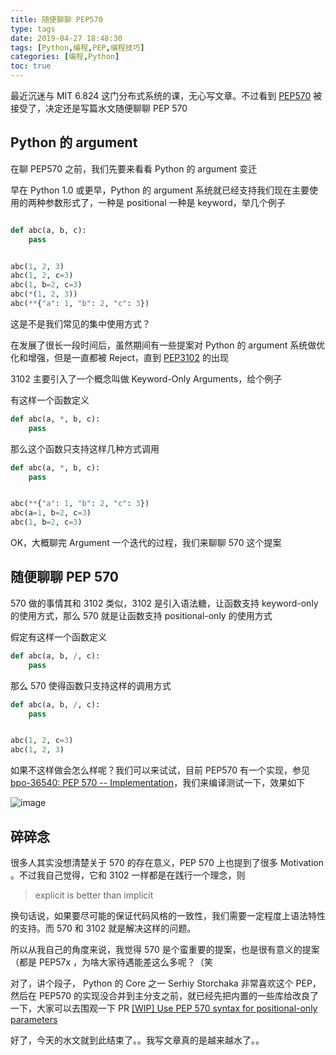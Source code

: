 ```yaml
---
title: 随便聊聊 PEP570
type: tags
date: 2019-04-27 18:48:30
tags: [Python,编程,PEP,编程技巧]
categories: [编程,Python]
toc: true
---
```


最近沉迷与 MIT 6.824 这门分布式系统的课，无心写文章。不过看到 [PEP570](https://www.python.org/dev/peps/pep-0570) 被接受了，决定还是写篇水文随便聊聊 PEP 570

<!--more-->

## Python 的 argument

在聊 PEP570 之前，我们先要来看看 Python 的 argument 变迁

早在 Python 1.0 或更早，Python 的 argument 系统就已经支持我们现在主要使用的两种参数形式了，一种是 positional 一种是 keyword，举几个例子

```python

def abc(a, b, c):
    pass


abc(1, 2, 3)
abc(1, 2, c=3)
abc(1, b=2, c=3)
abc(*(1, 2, 3))
abc(**{"a": 1, "b": 2, "c": 3})

```

这是不是我们常见的集中使用方式？

在发展了很长一段时间后，虽然期间有一些提案对 Python 的 argument 系统做优化和增强，但是一直都被 Reject，直到 [PEP3102](https://www.python.org/dev/peps/pep-3102/) 的出现

3102 主要引入了一个概念叫做 Keyword-Only Arguments，给个例子

有这样一个函数定义

```python
def abc(a, *, b, c):
    pass
```

那么这个函数只支持这样几种方式调用

```python
def abc(a, *, b, c):
    pass


abc(**{"a": 1, "b": 2, "c": 3})
abc(a=1, b=2, c=3)
abc(1, b=2, c=3)
```

OK，大概聊完 Argument 一个迭代的过程，我们来聊聊 570 这个提案

## 随便聊聊 PEP 570

570 做的事情其和 3102 类似，3102 是引入语法糖，让函数支持 keyword-only 的使用方式，那么 570 就是让函数支持 positional-only 的使用方式

假定有这样一个函数定义

```python
def abc(a, b, /, c):
    pass
```

那么 570 使得函数只支持这样的调用方式

```python
def abc(a, b, /, c):
    pass


abc(1, 2, c=3)
abc(1, 2, 3)
```

如果不这样做会怎么样呢？我们可以来试试，目前 PEP570 有一个实现，参见 [bpo-36540: PEP 570 -- Implementation](https://github.com/python/cpython/pull/12701)，我们来编译测试一下，效果如下

![image](https://user-images.githubusercontent.com/7054676/56848232-032eac00-6919-11e9-9312-d2d73b641f12.png)

## 碎碎念

很多人其实没想清楚关于 570 的存在意义，PEP 570 上也提到了很多 Motivation 。不过我自己觉得，它和 3102 一样都是在践行一个理念，则

> explicit is better than implicit

换句话说，如果要尽可能的保证代码风格的一致性，我们需要一定程度上语法特性的支持。而 570 和 3102 就是解决这样的问题。

所以从我自己的角度来说，我觉得 570 是个蛮重要的提案，也是很有意义的提案（都是 PEP57x ，为啥大家待遇能差这么多呢？（笑

对了，讲个段子， Python 的 Core 之一 Serhiy Storchaka 非常喜欢这个 PEP，然后在 PEP570 的实现没合并到主分支之前，就已经先把内置的一些库给改良了一下，大家可以去围观一下 PR [[WIP] Use PEP 570 syntax for positional-only parameters](https://github.com/python/cpython/pull/12620)

好了，今天的水文就到此结束了。。我写文章真的是越来越水了。。